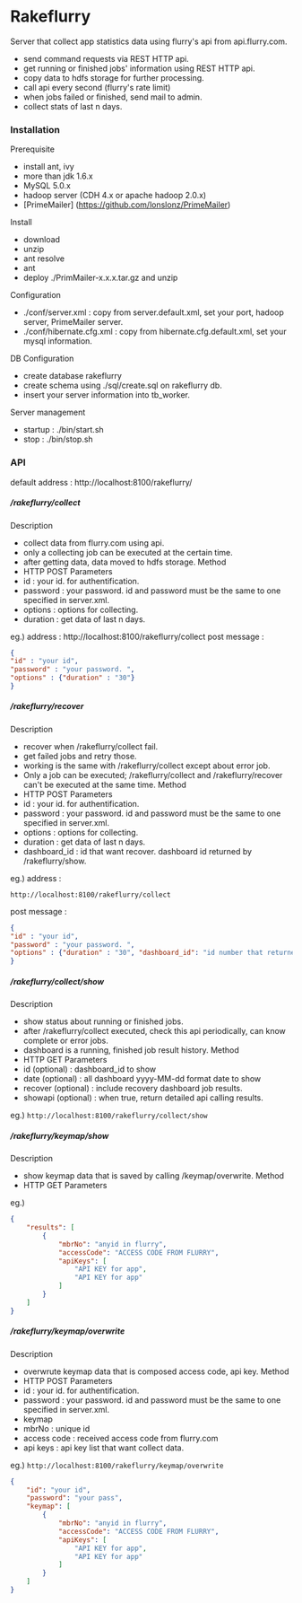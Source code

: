 Rakeflurry
==========
Server that collect app statistics data using flurry's api from api.flurry.com.
- send command requests via REST HTTP api.
- get running or finished jobs' information using REST HTTP api.
- copy data to hdfs storage for further processing.
- call api every second (flurry's rate limit)
- when jobs failed or finished, send mail to admin.
- collect stats of last n days.


### Installation

Prerequisite
- install ant, ivy
- more than jdk 1.6.x 
- MySQL 5.0.x
- hadoop server (CDH 4.x or apache hadoop 2.0.x)
- [PrimeMailer] (https://github.com/lonslonz/PrimeMailer)

Install
- download
- unzip
- ant resolve
- ant
- deploy ./PrimMailer-x.x.x.tar.gz and unzip 

Configuration
- ./conf/server.xml : copy from server.default.xml, set your port, hadoop server, PrimeMailer server.
- ./conf/hibernate.cfg.xml : copy from hibernate.cfg.default.xml, set your mysql information. 

DB Configuration
- create database rakeflurry
- create schema using ./sql/create.sql on rakeflurry db.
- insert your server information into tb_worker.

Server management
- startup : ./bin/start.sh
- stop : ./bin/stop.sh


### API
default address : http://localhost:8100/rakeflurry/

##### /rakeflurry/collect

Description
- collect data from flurry.com using api.
- only a collecting job can be executed at the certain time.
- after getting data, data moved to hdfs storage. 
Method
- HTTP POST
Parameters
- id : your id. for authentification.
- password : your password. id and password must be the same to one specified in server.xml.
- options : options for collecting.
 - duration : get data of last n days.

eg.)
address : http://localhost:8100/rakeflurry/collect
post message : 
```json
{
"id" : "your id",  
"password" : "your password. ",
"options" : {"duration" : "30"}
}
```

##### /rakeflurry/recover
Description
- recover when /rakeflurry/collect fail.
- get failed jobs and retry those.
- working is the same with /rakeflurry/collect except about error job.
- Only a job can be executed; /rakeflurry/collect and /rakeflurry/recover can't be executed at the same time.
Method
- HTTP POST
Parameters
- id : your id. for authentification.
- password : your password. id and password must be the same to one specified in server.xml.
- options : options for collecting.
 - duration : get data of last n days.
 - dashboard_id : id that want recover. dashboard id returned by /rakeflurry/show.

eg.)
address : 

``
http://localhost:8100/rakeflurry/collect
``

post message : 
```json
{
"id" : "your id",  
"password" : "your password. ",
"options" : {"duration" : "30", "dashboard_id": "id number that returned from show api."}
}
```

##### /rakeflurry/collect/show
Description
- show status about running or finished jobs.
- after /rakeflurry/collect executed, check this api periodically, can know complete or error jobs. 
- dashboard is a running, finished job result history.
Method
- HTTP GET
Parameters
- id (optional) : dashboard_id to show
- date (optional) : all dashboard yyyy-MM-dd format date to show
- recover (optional) : include recovery dashboard job results.
- showapi (optional) : when true, return detailed api calling results.

eg.)
``
http://localhost:8100/rakeflurry/collect/show
``

##### /rakeflurry/keymap/show
Description
- show keymap data that is saved by calling /keymap/overwrite.
Method
- HTTP GET
Parameters

eg.)
```json
{
    "results": [
        {
            "mbrNo": "anyid in flurry",
            "accessCode": "ACCESS CODE FROM FLURRY",
            "apiKeys": [
                "API KEY for app",
                "API KEY for app"
            ]
        }
    ]
}
```

##### /rakeflurry/keymap/overwrite
Description
- overwrute keymap data that is composed access code, api key.
Method
- HTTP POST
Parameters
- id : your id. for authentification.
- password : your password. id and password must be the same to one specified in server.xml.
- keymap
 - mbrNo : unique id
 - access code : received access code from flurry.com
 - api keys : api key list that want collect data.

eg.)
``
http://localhost:8100/rakeflurry/keymap/overwrite
``


```json
{
    "id": "your id",
    "password": "your pass",
    "keymap": [
        {
            "mbrNo": "anyid in flurry",
            "accessCode": "ACCESS CODE FROM FLURRY",
            "apiKeys": [
                "API KEY for app",
                "API KEY for app"
            ]
        }
    ]
}
```
